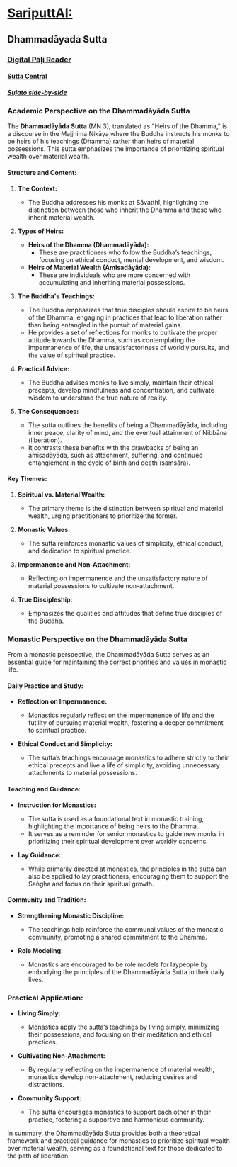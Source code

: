 # [SariputtAI:](https://chatgpt.com/g/g-p25UYT2UR-sariputtai)

## Dhammadāyada Sutta

### [Digital Pāḷi Reader](https://www.digitalpalireader.online/_dprhtml/index.html?loc=m.0.0.0.0.2.0.m)

#### [Sutta Central](https://suttacentral.net/mn3)

##### [Sujato side-by-side](https://suttacentral.net/mn3/en/sujato?lang=en&layout=sidebyside&reference=none&notes=asterisk&highlight=false&script=latin)

### Academic Perspective on the Dhammadāyāda Sutta

The **Dhammadāyāda Sutta** (MN 3), translated as "Heirs of the Dhamma," is a discourse in the Majjhima Nikāya where the Buddha instructs his monks to be heirs of his teachings (Dhamma) rather than heirs of material possessions. This sutta emphasizes the importance of prioritizing spiritual wealth over material wealth.

#### Structure and Content:

1. **The Context:**
   - The Buddha addresses his monks at Sāvatthī, highlighting the distinction between those who inherit the Dhamma and those who inherit material wealth.

2. **Types of Heirs:**
   - **Heirs of the Dhamma (Dhammadāyāda):**
     - These are practitioners who follow the Buddha’s teachings, focusing on ethical conduct, mental development, and wisdom.
   - **Heirs of Material Wealth (Āmisadāyāda):**
     - These are individuals who are more concerned with accumulating and inheriting material possessions.

3. **The Buddha's Teachings:**
   - The Buddha emphasizes that true disciples should aspire to be heirs of the Dhamma, engaging in practices that lead to liberation rather than being entangled in the pursuit of material gains.
   - He provides a set of reflections for monks to cultivate the proper attitude towards the Dhamma, such as contemplating the impermanence of life, the unsatisfactoriness of worldly pursuits, and the value of spiritual practice.

4. **Practical Advice:**
   - The Buddha advises monks to live simply, maintain their ethical precepts, develop mindfulness and concentration, and cultivate wisdom to understand the true nature of reality.

5. **The Consequences:**
   - The sutta outlines the benefits of being a Dhammadāyāda, including inner peace, clarity of mind, and the eventual attainment of Nibbāna (liberation).
   - It contrasts these benefits with the drawbacks of being an āmīsadāyāda, such as attachment, suffering, and continued entanglement in the cycle of birth and death (samsāra).

#### Key Themes:

1. **Spiritual vs. Material Wealth:**
   - The primary theme is the distinction between spiritual and material wealth, urging practitioners to prioritize the former.

2. **Monastic Values:**
   - The sutta reinforces monastic values of simplicity, ethical conduct, and dedication to spiritual practice.

3. **Impermanence and Non-Attachment:**
   - Reflecting on impermanence and the unsatisfactory nature of material possessions to cultivate non-attachment.

4. **True Discipleship:**
   - Emphasizes the qualities and attitudes that define true disciples of the Buddha.

### Monastic Perspective on the Dhammadāyāda Sutta

From a monastic perspective, the Dhammadāyāda Sutta serves as an essential guide for maintaining the correct priorities and values in monastic life.

#### Daily Practice and Study:

- **Reflection on Impermanence:**
  - Monastics regularly reflect on the impermanence of life and the futility of pursuing material wealth, fostering a deeper commitment to spiritual practice.

- **Ethical Conduct and Simplicity:**
  - The sutta’s teachings encourage monastics to adhere strictly to their ethical precepts and live a life of simplicity, avoiding unnecessary attachments to material possessions.

#### Teaching and Guidance:

- **Instruction for Monastics:**
  - The sutta is used as a foundational text in monastic training, highlighting the importance of being heirs to the Dhamma.
  - It serves as a reminder for senior monastics to guide new monks in prioritizing their spiritual development over worldly concerns.

- **Lay Guidance:**
  - While primarily directed at monastics, the principles in the sutta can also be applied to lay practitioners, encouraging them to support the Saṅgha and focus on their spiritual growth.

#### Community and Tradition:

- **Strengthening Monastic Discipline:**
  - The teachings help reinforce the communal values of the monastic community, promoting a shared commitment to the Dhamma.
  
- **Role Modeling:**
  - Monastics are encouraged to be role models for laypeople by embodying the principles of the Dhammadāyāda Sutta in their daily lives.

### Practical Application:

- **Living Simply:**
  - Monastics apply the sutta’s teachings by living simply, minimizing their possessions, and focusing on their meditation and ethical practices.

- **Cultivating Non-Attachment:**
  - By regularly reflecting on the impermanence of material wealth, monastics develop non-attachment, reducing desires and distractions.

- **Community Support:**
  - The sutta encourages monastics to support each other in their practice, fostering a supportive and harmonious community.

In summary, the Dhammadāyāda Sutta provides both a theoretical framework and practical guidance for monastics to prioritize spiritual wealth over material wealth, serving as a foundational text for those dedicated to the path of liberation.

